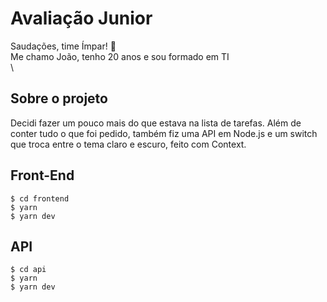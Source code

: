 # Avaliação Junior
Saudações, time Ímpar! 🖖\
Me chamo João, tenho 20 anos e sou formado em TI\
\

## Sobre o projeto
Decidi fazer um pouco mais do que estava na lista de tarefas. Além de conter tudo o que foi pedido, também fiz uma API em Node.js e um switch que troca entre o tema claro e escuro, feito com Context.

## Front-End
<!--sec data-title="Your first command: OS X and Linux" data-id="OSX_Linux_whoami" data-collapse=true ces-->

    $ cd frontend
    $ yarn
    $ yarn dev

<!--endsec-->

## API
<!--sec data-title="Your first command: OS X and Linux" data-id="OSX_Linux_whoami" data-collapse=true ces-->

    $ cd api
    $ yarn
    $ yarn dev

<!--endsec-->


